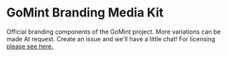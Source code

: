 # GoMint Branding Media Kit
Official branding components of the GoMint project. More variations can be made At request. Create an issue and we'll have a little chat!
For licensing [please see here.](./LICENSE)
